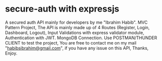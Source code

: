# secure-auth with expressjs
A secured auth API mainly for developers by me "Ibrahim Habib".
MVC Pattern Project,
The API is mainly made up of 4 Routes (Register, Login, Dashboard, Logout),
Input Validations with express validator module,
Authentication with JWT.
MongoDB Connection.
Use POSTMAN/THUNDER CLIENT to test the project,
You are free to contact me on my mail "habibsibrahim@gmail.com", if you have any issue on this API, Thanks,
Enjoy.
